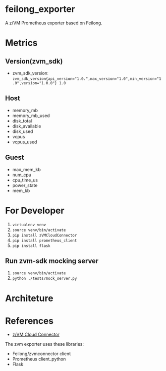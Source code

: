# feilong_exporter
A z/VM Prometheus exporter based on Feilong.

# Metrics
## Version(zvm_sdk)
* zvm_sdk_version: `zvm_sdk_version{api_version="1.0.",max_version="1.0",min_version="1.0",version="1.0.0"} 1.0`
## Host
* memory_mb
* memory_mb_used
* disk_total
* disk_available
* disk_used
* vcpus
* vcpus_used
## Guest
* max_mem_kb
* num_cpu
* cpu_time_us
* power_state
* mem_kb

# For Developer
1. `virtualenv venv`
2. `source venv/bin/activate`
3. `pip install zVMCloudConnector`
4. `pip install prometheus_client`
5. `pip install flask`
## Run zvm-sdk mocking server
1. `source venv/bin/activate`
2. `python ./tests/mock_server.py`

# Architeture

# References
* [z/VM Cloud Connector](https://cloudlib4zvm.readthedocs.io/en/latest/index.html)

The zvm exporter uses these libraries:
* Feilong/zvmconnector client
* Prometheus client_python
* Flask

